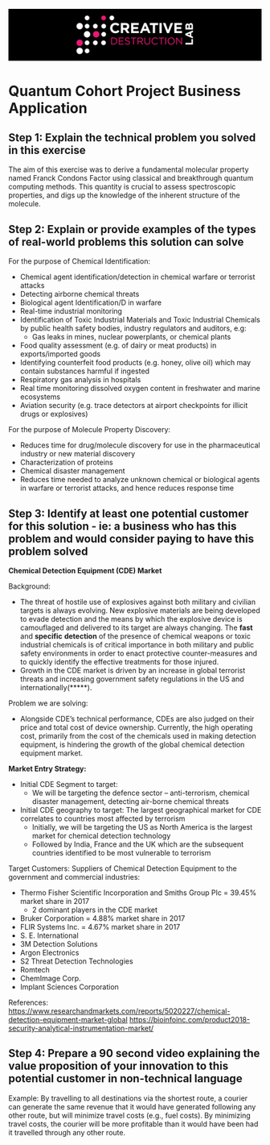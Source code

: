 ![CDL 2020 Cohort Project](../figures/CDL_logo.jpg)
# Quantum Cohort Project Business Application



## Step 1: Explain the technical problem you solved in this exercise
The aim of this exercise was to derive a fundamental molecular property named Franck Condons Factor using classical and breakthrough quantum computing methods. This quantity is crucial to assess spectroscopic properties, and digs up the knowledge of the inherent structure of the molecule. 

## Step 2: Explain or provide examples of the types of real-world problems this solution can solve

For the purpose of Chemical Identification:
- Chemical agent identification/detection in chemical warfare or terrorist attacks
- Detecting airborne chemical threats
- Biological agent Identification/D in warfare
- Real-time industrial monitoring
- Identification of Toxic Industrial Materials and Toxic Industrial Chemicals by public health safety bodies, industry regulators and auditors, e.g:
    - Gas leaks in mines, nuclear powerplants, or chemical plants
- Food quality assessment (e.g. of dairy or meat products) in exports/imported goods
- Identifying counterfeit food products (e.g. honey, olive oil) which may contain substances harmful if ingested
- Respiratory gas analysis in hospitals
- Real time monitoring dissolved oxygen content in freshwater and marine ecosystems
- Aviation security (e.g. trace detectors at airport checkpoints for illicit drugs or explosives)

For the purpose of Molecule Property Discovery:
- Reduces time for drug/molecule discovery for use in the pharmaceutical industry or new material discovery
- Characterization of proteins
- Chemical disaster management
- Reduces time needed to analyze unknown chemical or biological agents in warfare or terrorist attacks, and hence reduces response time


## Step 3: Identify at least one potential customer for this solution - ie: a business who has this problem and would consider paying to have this problem solved

**Chemical Detection Equipment (CDE) Market**

Background:
-	The threat of hostile use of explosives against both military and civilian targets is always evolving. New explosive materials are being developed to evade detection and the means by which the explosive device is camouflaged and delivered to its target are always changing. The **fast** and **specific** **detection** of the presence of chemical weapons or toxic industrial chemicals is of critical importance in both military and public safety environments in order to enact protective counter-measures and to quickly identify the effective treatments for those injured. 
-   Growth in the CDE market is driven by an increase in global terrorist threats and increasing government safety regulations in the US and internationally(*****).

Problem we are solving:
-	Alongside CDE’s technical performance, CDEs are also judged on their price and total cost of device ownership. Currently, the high operating cost, primarily from the cost of the chemicals used in making detection equipment, is hindering the growth of the global chemical detection equipment market.


**Market Entry Strategy:**
- Initial CDE Segment to target:
    - We will be targeting the defence sector – anti-terrorism, chemical disaster management, detecting air-borne chemical threats
- Initial CDE geography to target:
The largest geographical market for CDE correlates to countries most affected by terrorism
  - Initially, we will be targeting the US as North America is the largest market for chemical detection technology
  - Followed by India, France and the UK which are the subsequent countries identified to be most vulnerable to terrorism

Target Customers:
Suppliers of Chemical Detection Equipment to the government and commercial industries:

- Thermo Fisher Scientific Incorporation and Smiths Group Plc = 39.45% market share in 2017
    - 2 dominant players in the CDE market
- Bruker Corporation = 4.88% market share in 2017
- FLIR Systems Inc. = 4.67% market share in 2017
- S. E. International
- 3M Detection Solutions
- Argon Electronics
- S2 Threat Detection Technologies
- Romtech
- ChemImage Corp.
- Implant Sciences Corporation


References:
https://www.researchandmarkets.com/reports/5020227/chemical-detection-equipment-market-global
https://bioinfoinc.com/product2018-security-analytical-instrumentation-market/


## Step 4: Prepare a 90 second video explaining the value proposition of your innovation to this potential customer in non-technical language

Example: By travelling to all destinations via the shortest route, a courier can generate the same revenue that it would have generated following any other route, but will minimize travel costs (e.g., fuel costs). By minimizing travel costs, the courier will be more profitable than it would have been had it travelled through any other route.
